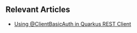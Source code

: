## Relevant Articles
- [Using @ClientBasicAuth in Quarkus REST Client](https://www.baeldung.com/java-clientbasicauth-quarkus)

